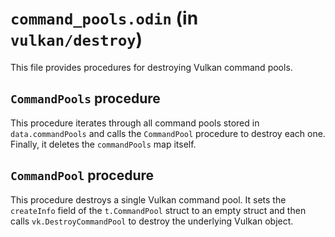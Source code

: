 # `command_pools.odin` (in `vulkan/destroy`)

This file provides procedures for destroying Vulkan command pools.

## `CommandPools` procedure

This procedure iterates through all command pools stored in `data.commandPools` and calls the `CommandPool` procedure to destroy each one. Finally, it deletes the `commandPools` map itself.

## `CommandPool` procedure

This procedure destroys a single Vulkan command pool. It sets the `createInfo` field of the `t.CommandPool` struct to an empty struct and then calls `vk.DestroyCommandPool` to destroy the underlying Vulkan object.

